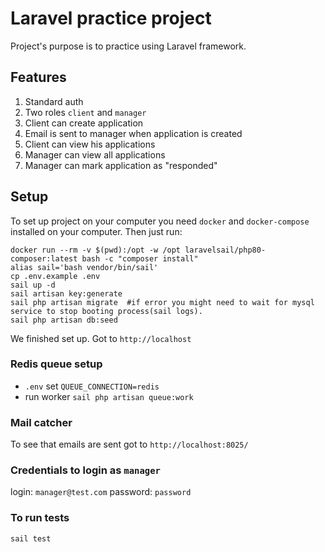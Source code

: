 # Laravel practice project

Project's purpose is to practice using Laravel framework.

## Features

1. Standard auth
2. Two roles `client` and `manager`   
2. Client can create application
3. Email is sent to manager when application is created   
4. Client can view his applications
5. Manager can view all applications
6. Manager can mark application as "responded"

## Setup

To set up project on your computer you need `docker` and `docker-compose` installed on your computer.
Then just run:

```
docker run --rm -v $(pwd):/opt -w /opt laravelsail/php80-composer:latest bash -c "composer install"  
alias sail='bash vendor/bin/sail'
cp .env.example .env
sail up -d
sail artisan key:generate
sail php artisan migrate  #if error you might need to wait for mysql service to stop booting process(sail logs).  
sail php artisan db:seed
```

We finished set up. Got to `http://localhost`

### Redis queue setup

- `.env` set `QUEUE_CONNECTION=redis`
- run worker `sail php artisan queue:work`

### Mail catcher

To see that emails are sent got to `http://localhost:8025/`

### Credentials to login as `manager`

login:      `manager@test.com`
password:   `password`

### To run tests

`sail test`
